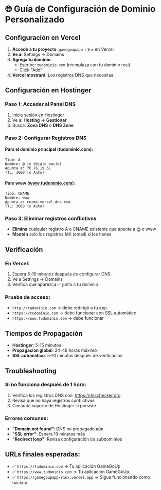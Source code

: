 # 🌐 Guía de Configuración de Dominio Personalizado

## Configuración en Vercel

1. **Accede a tu proyecto**: `gamegoupapp-r1nx` en Vercel
2. **Ve a**: Settings → Domains
3. **Agrega tu dominio**:
   - Escribe: `tudominio.com` (reemplaza con tu dominio real)
   - Click "Add"
4. **Vercel mostrará**: Los registros DNS que necesitas

## Configuración en Hostinger

### Paso 1: Acceder al Panel DNS

1. Inicia sesión en Hostinger
2. Ve a: **Hosting** → **Gestionar**
3. Busca: **Zona DNS** o **DNS Zone**

### Paso 2: Configurar Registros DNS

#### Para el dominio principal (tudominio.com):

```
Tipo: A
Nombre: @ (o déjalo vacío)
Apunta a: 76.76.19.61
TTL: 3600 (o Auto)
```

#### Para www (www.tudominio.com):

```
Tipo: CNAME
Nombre: www
Apunta a: cname.vercel-dns.com
TTL: 3600 (o Auto)
```

### Paso 3: Eliminar registros conflictivos

- **Elimina** cualquier registro A o CNAME existente que apunte a @ o www
- **Mantén** solo los registros MX (email) si los tienes

## Verificación

### En Vercel:

1. Espera 5-10 minutos después de configurar DNS
2. Ve a Settings → Domains
3. Verifica que aparezca ✅ junto a tu dominio

### Prueba de acceso:

- `http://tudominio.com` → debe redirigir a tu app
- `https://tudominio.com` → debe funcionar con SSL automático
- `https://www.tudominio.com` → debe funcionar

## Tiempos de Propagación

- **Hostinger**: 5-15 minutos
- **Propagación global**: 24-48 horas máximo
- **SSL automático**: 5-10 minutos después de verificación

## Troubleshooting

### Si no funciona después de 1 hora:

1. Verifica los registros DNS con: https://dnschecker.org
2. Revisa que no haya registros conflictivos
3. Contacta soporte de Hostinger si persiste

### Errores comunes:

- **"Domain not found"**: DNS no propagado aún
- **"SSL error"**: Espera 10 minutos más
- **"Redirect loop"**: Revisa configuración de subdominios

## URLs finales esperadas:

- ✅ `https://tudominio.com` → Tu aplicación GameGoUp
- ✅ `https://www.tudominio.com` → Tu aplicación GameGoUp
- ✅ `https://gamegoupapp-r1nx.vercel.app` → Sigue funcionando como backup
